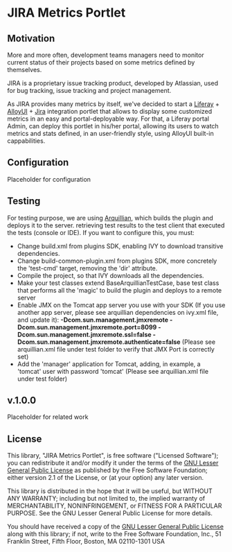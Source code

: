 # JIRA Metrics Portlet

## Motivation

More and more often, development teams managers need to monitor current status of their projects based on some metrics defined by themselves.

JIRA is a proprietary issue tracking product, developed by Atlassian, used for bug tracking, issue tracking and project management.

As JIRA provides many metrics by itself, we've decided to start a [Liferay](http://www.liferay.com) + [AlloyUI](http://www.alloyui.com) + [Jira](https://www.atlassian.com/software/jira) integration portlet that allows to display some customized metrics in an easy and portal-deployable way. For that, a Liferay portal Admin, can deploy this portlet in his/her portal, allowing its users to watch metrics and stats defined, in an user-friendly style, using AlloyUI built-in cappabilities.

## Configuration

Placeholder for configuration

## Testing

For testing purpose, we are using [Arquillian](http://arquillian.org), which builds the plugin and deploys it to the server. retrieving test results to the test client that executed the tests (console or IDE). If you want to configure this, you must:

- Change build.xml from plugins SDK, enabling IVY to download transitive dependencies.
- Change build-common-plugin.xml from plugins SDK, more concretely the 'test-cmd' target, removing the 'dir' attribute.
- Compile the project, so that IVY downloads all the dependencies.
- Make your test classes extend BaseArquillianTestCase, base test class that performs all the 'magic' to build the plugin and deploys to a remote server
- Enable JMX on the Tomcat app server you use with your SDK (If you use another app server, please see arquillian dependencies on ivy.xml file, and update it): **-Dcom.sun.management.jmxremote -Dcom.sun.management.jmxremote.port=8099 -Dcom.sun.management.jmxremote.ssl=false -Dcom.sun.management.jmxremote.authenticate=false** (Please see arquillian.xml file under test folder to verify that JMX Port is correctly set)
- Add the 'manager' application for Tomcat, adding, in example, a 'tomcat' user with password 'tomcat' (Please see arquillian.xml file under test folder)

## v.1.0.0

Placeholder for related work

## License

This library, "JIRA Metrics Portlet", is free software ("Licensed Software"); you can redistribute it and/or modify it under the terms of the [GNU Lesser General Public License](http://www.gnu.org/licenses/lgpl-2.1.html) as published by the Free Software Foundation; either version 2.1 of the License, or (at your option) any later version.

This library is distributed in the hope that it will be useful, but WITHOUT ANY WARRANTY; including but not limited to, the implied warranty of MERCHANTABILITY, NONINFRINGEMENT, or FITNESS FOR A PARTICULAR PURPOSE. See the GNU Lesser General Public License for more details.

You should have received a copy of the [GNU Lesser General Public License](http://www.gnu.org/licenses/lgpl-2.1.html) along with this library; if not, write to the Free Software Foundation, Inc., 51 Franklin Street, Fifth Floor, Boston, MA 02110-1301 USA

